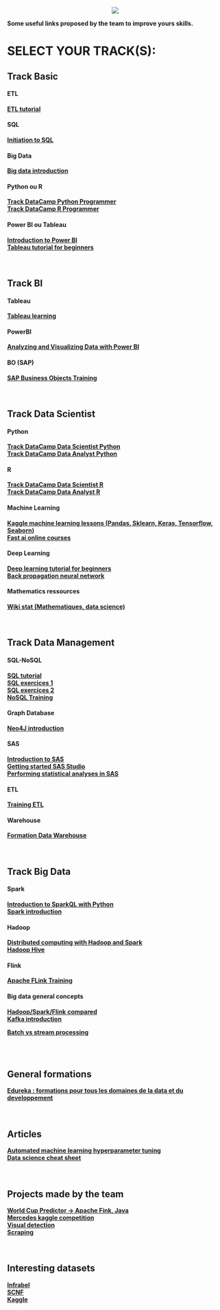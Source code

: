 <p align="center"><img src="https://res.cloudinary.com/hrscywv4p/image/upload/c_limit,fl_lossy,h_300,w_300,f_auto,q_auto/v1/70958/mrepwglrmfl0pzrv4onb_ajepll.png"/></p>

<strong>Some useful links proposed by the team to improve yours skills.<strong>
<h1>SELECT YOUR TRACK(S):</h1>
<h2> Track Basic</h2>
  <h4> ETL </h4>
  <a href="https://panoply.io/data-warehouse-guide/etl-tutorial/">ETL tutorial</a><br/>
  <h4> SQL </h4>
 <a href="https://openclassrooms.com/fr/courses/4449026-initiez-vous-a-lalgebre-relationnelle-avec-le-langage-sql">Initiation to SQL</a><br/>
 <h4> Big Data </h4>
  <a href="https://www.youtube.com/watch?v=zez2Tv-bcXY">Big data introduction</a><br/>
<h4> Python ou R</h4>
<a href="https://www.datacamp.com/tracks/python-programmer">Track DataCamp Python Programmer</a><br>
<a href="https://www.datacamp.com/tracks/r-programmer">Track DataCamp R Programmer</a><br/>
 
 <h4> Power BI ou Tableau </h4>
 <a href="https://docs.microsoft.com/fr-fr/learn/paths/create-use-analytics-reports-power-bi/">Introduction to Power BI</a><br>
 <a href="https://www.udemy.com/tableau-tutorial-for-beginners">Tableau tutorial for beginners</a><br/>

<br/>
<br/>
<h2> Track BI </h2> 
<h4> Tableau </h4>
<a href="https://www.tableau.com/fr-fr/learn/training">Tableau learning</a><br/>

  <h4> PowerBI </h4>
<a href="https://www.edx.org/course/analyzing-and-visualizing-data-with-power-bi-2">Analyzing and Visualizing Data with Power BI</a><br/>
<h4> BO (SAP) </h4>
<a href="https://www.youtube.com/playlist?list=PLsGYyJulNyyYqHJeNC0XB3ZwWEhy2hZqH"> SAP Business Objects Training</a><br/>


<br/>
<br/>
<h2> Track Data Scientist </h2> 
   <h4> Python </h4>
<a href="https://www.datacamp.com/tracks/data-scientist-with-python">Track DataCamp Data Scientist Python</a><br>
<a href="https://www.datacamp.com/tracks/data-analyst-with-python">Track DataCamp Data Analyst Python</a><br>
  <h4> R </h4>
<a href="https://www.datacamp.com/tracks/data-scientist-with-r">Track DataCamp Data Scientist R</a><br>
<a href="https://www.datacamp.com/tracks/data-analyst-with-r">Track DataCamp Data Analyst R</a><br>
  <h4> Machine Learning </h4>
<a href="https://www.kaggle.com/learn/overview">Kaggle machine learning lessons (Pandas, Sklearn, Keras, Tensorflow, Seaborn)</a><br/>
<a href="https://www.fast.ai/">Fast ai online courses</a><br/>
  <h4> Deep Learning </h4>
  <a href="https://www.kaggle.com/kanncaa1/deep-learning-tutorial-for-beginners">Deep learning tutorial for beginners</a><br/>
  <a href="https://google-developers.appspot.com/machine-learning/crash-course/backprop-scroll/">Back propagation neural network</a><br/>
<h4> Mathematics ressources </h4>
<a href="http://wikistat.fr/">Wiki stat (Mathematiques, data science)</a><br/>


<br/>
<br/>
<h2> Track Data Management </h2> 
  <h4> SQL-NoSQL  </h4> 
<a href="https://openclassrooms.com/fr/courses/4449026-initiez-vous-a-lalgebre-relationnelle-avec-le-langage-sql">SQL tutorial</a><br>
<a href="http://www.developpement-informatique.com/cours/dev-info/langage-SQL/45/Exercices-de-langage-SQL">SQL exercices 1</a><br>
<a href="https://msbiskills.com/tsql-puzzles-asked-in-interview-over-the-years/">SQL exercices 2</a><br>
<a href="https://openclassrooms.com/fr/courses/4462426-maitrisez-les-bases-de-donnees-nosql">NoSQL Training</a><br/>
 <h4>  Graph Database  </h4> 
<a href="https://neo4j.com/graphacademy/online-training/introduction-to-neo4j/part-0/">Neo4J introduction</a><br/>
 <h4> SAS  </h4> 
<a href="https://www.youtube.com/watch?v=qimCq49Ajfc&t=681s">Introduction to SAS</a><br/>
<a href="https://video.sas.com/category/videos/getting-started-with-sas-studio">Getting started SAS Studio</a><br/>
<a href="https://video.sas.com/category/videos/performing-statistical-analyses">Performing statistical analyses in SAS</a><br/>
 <h4> ETL  </h4> 
 <a href="https://panoply.io/data-warehouse-guide/3-ways-to-build-an-etl-process/">Training ETL</a><br/>
  <h4> Warehouse  </h4> 
  <a href="https://panoply.io/data-warehouse-guide/data-warehouse-concepts-traditional-vs-cloud/">Formation Data Warehouse</a><br/>


<br/>
<br/>
<h2> Track Big Data </h2>
  <h4>Spark</h4> 
<a href="https://www.datacamp.com/courses/introduction-to-spark-sql">Introduction to SparkQL with Python</a><br/>
<a href="https://www.tutorialspoint.com/apache_spark/apache_spark_introduction.htm">Spark introduction</a><br/>
  <h4>Hadoop</h4> 
 <a href="https://openclassrooms.com/fr/courses/4297166-realisez-des-calculs-distribues-sur-des-donnees-massives/4308656-familiarisez-vous-avec-hadoop">Distributed computing with Hadoop and Spark</a><br/>
 <a href="https://www.linkedin.com/learning/topics/hive?originalSubdomain=fr"> Hadoop Hive </a><br/>

   <h4>Flink</h4> 
  <a href="https://training.ververica.com/intro/intro-1.html">Apache FLink Training</a><br/>
   <h4>Big data general concepts </h4> 
<a href="https://www.digitalocean.com/community/tutorials/hadoop-storm-samza-spark-and-flink-big-data-frameworks-compared">Hadoop/Spark/Flink compared</a><br/>
<a href="https://openclassrooms.com/fr/courses/4451251-gerez-des-flux-de-donnees-temps-reel/4451521-metamorphosez-vos-applications-temps-reel-avec-kafka"> Kafka introduction</a><br/>

<a href="https://medium.com/@gowthamy/big-data-battle-batch-processing-vs-stream-processing-5d94600d8103">Batch vs stream processing</a><br/>


<br/>
<br/>
<h2>General formations</h2>
<a href="https://www.edureka.co/blog/interview-questions/">Edureka : formations pour tous les domaines de la data et du developpement</a><br/>


<br/>
<br/>
<h2>Articles</h2>
<a href="https://towardsdatascience.com/automated-machine-learning-hyperparameter-tuning-in-python-dfda59b72f8a">Automated machine learning hyperparameter tuning</a><br/>
<a href="https://github.com/abhat222/Data-Science--Cheat-Sheet?fbclid=IwAR3L5vD2B1vPn0JhiZzHX7RJDvbAA-8lBfbWbl7rg4X_1xOGlUk-5nSwKi0">Data science cheat sheet</a><br/>


<br/>
<br/>
<h2>Projects made by the team</h2>
<a href="https://github.com/JordhanMadec/world-cup-predictor">World Cup Predictor -> Apache Fink, Java </a><br/>
<a href="https://www.kaggle.com/theophilebu/mercedes-125746?scriptVersionId=12173784">Mercedes kaggle competition</a><br/>
<a href="https://github.com/IntysData/Visual-detection">Visual detection</a><br/>
<a href="https://github.com/IntysData/Scraping">Scraping</a><br/>


<br/>
<br/>
<h2>Interesting datasets</h2>
<a href="https://opendata.infrabel.be/pages/home/">Infrabel</a><br/>
<a href="https://data.sncf.com/explore/?sort=modified">SCNF</a><br/>
<a href="https://www.kaggle.com/datasets">Kaggle</a><br/>
